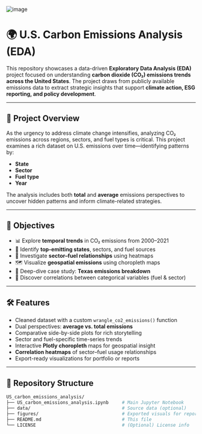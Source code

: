 

![image](https://github.com/user-attachments/assets/bc847ee3-9b45-493d-ba7d-3edc08037634)


# 🌍 U.S. Carbon Emissions Analysis (EDA)

This repository showcases a data-driven **Exploratory Data Analysis (EDA)** project focused on understanding **carbon dioxide (CO₂) emissions trends across the United States**. The project draws from publicly available emissions data to extract strategic insights that support **climate action, ESG reporting, and policy development**.

---

## 📌 Project Overview

As the urgency to address climate change intensifies, analyzing CO₂ emissions across regions, sectors, and fuel types is critical. This project examines a rich dataset on U.S. emissions over time—identifying patterns by:

- **State**
- **Sector**
- **Fuel type**
- **Year**

The analysis includes both **total** and **average** emissions perspectives to uncover hidden patterns and inform climate-related strategies.

---

## 🎯 Objectives

- 📊 Explore **temporal trends** in CO₂ emissions from 2000–2021  
- 🧭 Identify **top-emitting states**, sectors, and fuel sources  
- 🔎 Investigate **sector–fuel relationships** using heatmaps  
- 🗺️ Visualize **geospatial emissions** using choropleth maps  
- 📌 Deep-dive case study: **Texas emissions breakdown**  
- 🧩 Discover correlations between categorical variables (fuel & sector)

---

## 🛠️ Features

- Cleaned dataset with a custom `wrangle_co2_emissions()` function  
- Dual perspectives: **average vs. total emissions**  
- Comparative side-by-side plots for rich storytelling  
- Sector and fuel-specific time-series trends  
- Interactive **Plotly choropleth** maps for geospatial insight  
- **Correlation heatmaps** of sector–fuel usage relationships  
- Export-ready visualizations for portfolio or reports

---

## 📁 Repository Structure

```bash
US_carbon_emissions_analysis/
├── US_carbon_emissions_analysis.ipynb     # Main Jupyter Notebook
├── data/                                  # Source data (optional)
├── figures/                               # Exported visuals for report/presentation
├── README.md                              # This file
└── LICENSE                                # (Optional) License info
